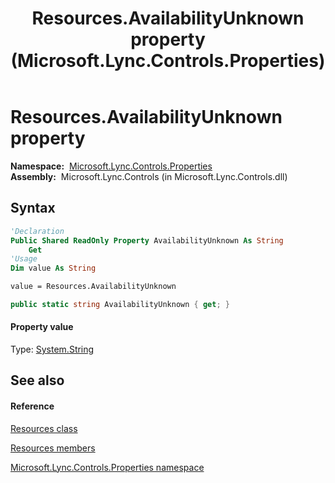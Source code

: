 ﻿---
title: Resources.AvailabilityUnknown property  (Microsoft.Lync.Controls.Properties)
TOCTitle: 'AvailabilityUnknown property '
ms:assetid: P:Microsoft.Lync.Controls.Properties.Resources.AvailabilityUnknown_DI_3_UC_OCS14MrefLyncWPF
ms:mtpsurl: https://msdn.microsoft.com/en-us/library/microsoft.lync.controls.properties.resources.availabilityunknown_di_3_uc_ocs14mreflyncwpf(v=office.15)
ms:contentKeyID: 48600251
ms.date: 07/28/2014
mtps_version: v=office.15
f1_keywords:
- Microsoft.Lync.Controls.Properties.Resources.AvailabilityUnknown
dev_langs:
- CSharp
- JScript
- VB
- other
---

# Resources.AvailabilityUnknown property

**Namespace:**  [Microsoft.Lync.Controls.Properties](microsoft-lync-controls-properties-namespace_1.md)  
**Assembly:**  Microsoft.Lync.Controls (in Microsoft.Lync.Controls.dll)

## Syntax

``` vb
'Declaration
Public Shared ReadOnly Property AvailabilityUnknown As String
    Get
'Usage
Dim value As String

value = Resources.AvailabilityUnknown
```

``` csharp
public static string AvailabilityUnknown { get; }
```

#### Property value

Type: [System.String](http://msdn2.microsoft.com/en-us/library/s1wwdcbf)  

## See also

#### Reference

[Resources class](resources-class-microsoft-lync-controls-properties_1.md)

[Resources members](resources-members-microsoft-lync-controls-properties_1.md)

[Microsoft.Lync.Controls.Properties namespace](microsoft-lync-controls-properties-namespace_1.md)

